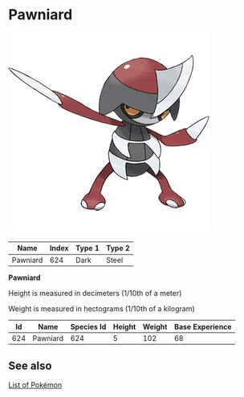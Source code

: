 # Pawniard


![Pawniard](images/624.png)

| **Name** | **Index** | **Type 1** | **Type 2** |
|----|----|----|----|
| Pawniard | 624 | Dark | Steel  |

**Pawniard** 


Height is measured in decimeters (1/10th of a meter)

Weight is measured in hectograms (1/10th of a kilogram)

| **Id** | **Name** | **Species Id** | **Height** | **Weight** | **Base Experience** |
|--------|----------|----------------|------------|------------|---------------------|
| 624 | Pawniard | 624 | 5 | 102 | 68 |


## See also

[List of Pokémon](../pokemon.md)
